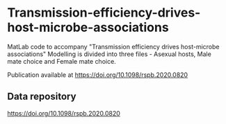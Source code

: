 # Transmission-efficiency-drives-host-microbe-associations

MatLab code to accompany "Transmission efficiency drives host-microbe associations" Modelling is divided into three files - Asexual hosts, Male mate choice and Female mate choice. 

Publication available at https://doi.org/10.1098/rspb.2020.0820

## Data repository 

https://doi.org/10.1098/rspb.2020.0820
